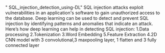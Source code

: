 " SQL_injection_detection_using-DL" 
SQL injection attacks exploit vulnerabilities in an application's software to gain unauthorized access to the database. Deep learning can be used to detect and prevent SQL injection by identifying patterns and anomalies that indicate an attack. Here’s how deep learning can help in detecting SQL injection:
1.Data processing
2.Tokenization
3.Word Embedding
5.Feature Extraction
4.2D CNN model with 3 convolutional,3 maxpooling layer, 1 flatten and 3 fully connected layer

